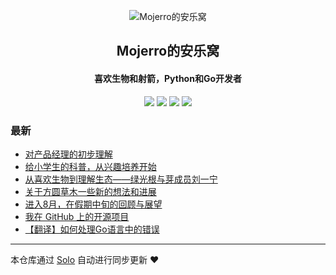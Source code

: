 <p align="center"><img alt="Mojerro的安乐窝" src="https://avatars2.githubusercontent.com/u/15071824?v=4"></p><h2 align="center">
Mojerro的安乐窝
</h2>

<h4 align="center">喜欢生物和射箭，Python和Go开发者</h4>
<p align="center"><a title="Mojerro的安乐窝" target="_blank" href="https://github.com/JoeyGaojingxing/solo-blog"><img src="https://img.shields.io/github/last-commit/JoeyGaojingxing/solo-blog.svg?style=flat-square&color=FF9900"></a>
<a title="GitHub repo size in bytes" target="_blank" href="https://github.com/JoeyGaojingxing/solo-blog"><img src="https://img.shields.io/github/repo-size/JoeyGaojingxing/solo-blog.svg?style=flat-square"></a>
<a title="Solo Version" target="_blank" href="https://github.com/88250/solo/releases"><img src="https://img.shields.io/badge/solo-3.6.5-f1e05a.svg?style=flat-square&color=blueviolet"></a>
<a title="Hits" target="_blank" href="https://github.com/88250/hits"><img src="https://hits.b3log.org/JoeyGaojingxing/solo-blog.svg"></a></p>

### 最新

* [对产品经理的初步理解](http://www.mojerro.wang/articles/2019/10/24/1571904702879.html)
* [给小学生的科普，从兴趣培养开始 ](http://www.mojerro.wang/articles/2019/10/20/1571562045909.html)
* [从喜欢生物到理解生态——绿光根与芽成员刘一宁](http://www.mojerro.wang/articles/2019/10/20/1571556302339.html)
* [关于方圆草木一些新的想法和进展](http://www.mojerro.wang/nature-trail)
* [进入8月，在假期中旬的回顾与展望](http://www.mojerro.wang/articles/2019/08/01/1564673603852.html)
* [我在 GitHub 上的开源项目](http://www.mojerro.wang/my-github-repos)
* [【翻译】如何处理Go语言中的错误](http://www.mojerro.wang/articles/2019/07/25/1564036077810.html)



---

本仓库通过 [Solo](https://github.com/88250/solo) 自动进行同步更新 ❤️ 